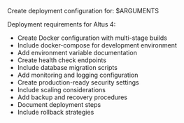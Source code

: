 Create deployment configuration for: $ARGUMENTS

Deployment requirements for Altus 4:
- Create Docker configuration with multi-stage builds
- Include docker-compose for development environment
- Add environment variable documentation
- Create health check endpoints
- Include database migration scripts
- Add monitoring and logging configuration
- Create production-ready security settings
- Include scaling considerations
- Add backup and recovery procedures
- Document deployment steps
- Include rollback strategies
